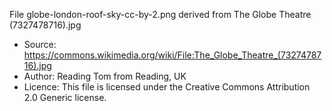 
File globe-london-roof-sky-cc-by-2.png derived from The Globe Theatre (7327478716).jpg

* Source: https://commons.wikimedia.org/wiki/File:The_Globe_Theatre_(7327478716).jpg
* Author: Reading Tom from Reading, UK
* Licence: This file is licensed under the Creative Commons Attribution 2.0 Generic license. 
